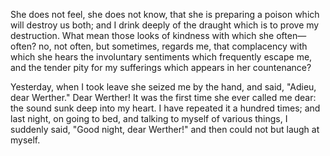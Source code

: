 She does not feel, she does not know, that she is preparing a poison which will destroy us both; and I drink deeply of the draught which is to prove my destruction. What mean those looks of kindness with which she often—often? no, not often, but sometimes, regards me, that complacency with which she hears the involuntary sentiments which frequently escape me, and the tender pity for my sufferings which appears in her countenance?

Yesterday, when I took leave she seized me by the hand, and said, "Adieu, dear Werther." Dear Werther! It was the first time she ever called me dear: the sound sunk deep into my heart. I have repeated it a hundred times; and last night, on going to bed, and talking to myself of various things, I suddenly said, "Good night, dear Werther!" and then could not but laugh at myself.